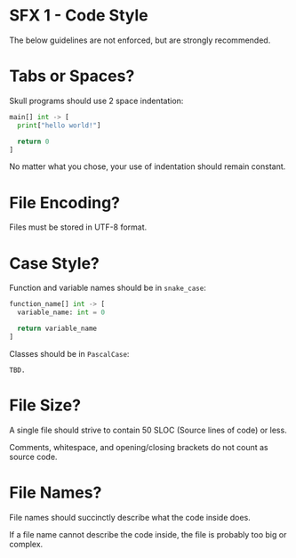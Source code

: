 # SFX 1 - Code Style

The below guidelines are not enforced, but are strongly recommended.

# Tabs or Spaces?

Skull programs should use 2 space indentation:

```python
main[] int -> [
  print["hello world!"]

  return 0
]
```

No matter what you chose, your use of indentation should remain constant.

# File Encoding?

Files must be stored in UTF-8 format.

# Case Style?

Function and variable names should be in `snake_case`:

```python
function_name[] int -> [
  variable_name: int = 0

  return variable_name
]
```

Classes should be in `PascalCase`:

```
TBD.
```

# File Size?

A single file should strive to contain 50 SLOC (Source lines of code) or less.

Comments, whitespace, and opening/closing brackets do not count as source code.

# File Names?

File names should succinctly describe what the code inside does.

If a file name cannot describe the code inside, the file is probably too big or complex.